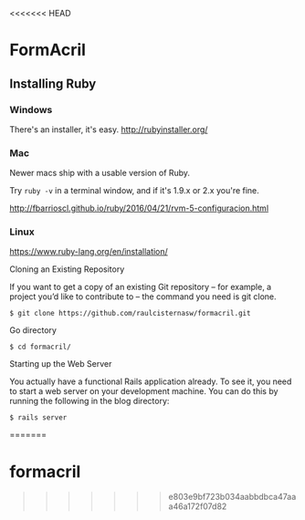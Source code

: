 <<<<<<< HEAD
# FormAcril

## Installing Ruby

### Windows

There's an installer, it's easy.
http://rubyinstaller.org/

### Mac

Newer macs ship with a usable version of Ruby.

Try `ruby -v` in a terminal window, and if it's 1.9.x or 2.x you're fine.

http://fbarrioscl.github.io/ruby/2016/04/21/rvm-5-configuracion.html

### Linux

https://www.ruby-lang.org/en/installation/

Cloning an Existing Repository

If you want to get a copy of an existing Git repository – for example, a project you’d like to contribute to – the command you need is git clone.

```
$ git clone https://github.com/raulcisternasw/formacril.git
```

Go directory

```
$ cd formacril/
```

Starting up the Web Server

You actually have a functional Rails application already. To see it, you need to start a web server on your development machine. You can do this by running the following in the blog directory:

```
$ rails server
```
=======
# formacril
>>>>>>> e803e9bf723b034aabbdbca47aaa46a172f07d82
